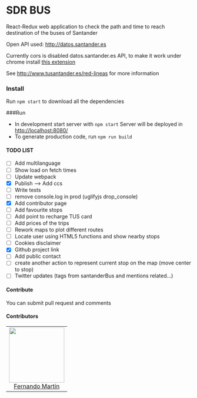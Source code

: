 # SDR BUS

React-Redux web application to check the path and time to reach destination of the buses of Santander

Open API used: http://datos.santander.es

Currently cors is disabled datos.santander.es API, to make it work under chrome install [this extension](https://chrome.google.com/webstore/detail/allow-control-allow-origi/nlfbmbojpeacfghkpbjhddihlkkiljbi)

See http://www.tusantander.es/red-lineas for more information


### Install
Run ```npm start``` to download all the dependencies 
 
###Run
* In development start server with ```npm start``` Server will be deployed in [http://localhost:8080/](http://localhost:8080/) 
* To generate production code, run  ```npm run build```

#### TODO LIST
- [ ] Add multilanguage 
- [ ] Show load on fetch times
- [ ] Update webpack
- [X] Publish --> Add ccs
- [ ] Write tests
- [ ] remove console.log in prod (uglifyjs drop_console)
- [X] Add contributor page
- [ ] Add favourite stops
- [ ] Add point to recharge TUS card
- [ ] Add prices of the trips
- [ ] Rework maps to plot different routes  
- [ ] Locate user using HTML5 functions and show nearby stops
- [ ] Cookies disclaimer 
- [X] Github project link
- [ ] Add public contact 
- [ ] create another action to represent current stop on the map (move center to stop)
- [ ] Twitter updates (tags from santanderBus and mentions related...)
#### Contribute

You can submit pull request and comments


#### Contributors


<table>
  <tbody>
    <tr>
      <td align="center">
        <img width="150" height="150"
        src="https://avatars1.githubusercontent.com/u/4624133?s=460&v=4">
        </br>
        <a href="https://github.com/Salec">Fernando Martín</a>
      </td>
    </tr>
  <tbody>
</table>